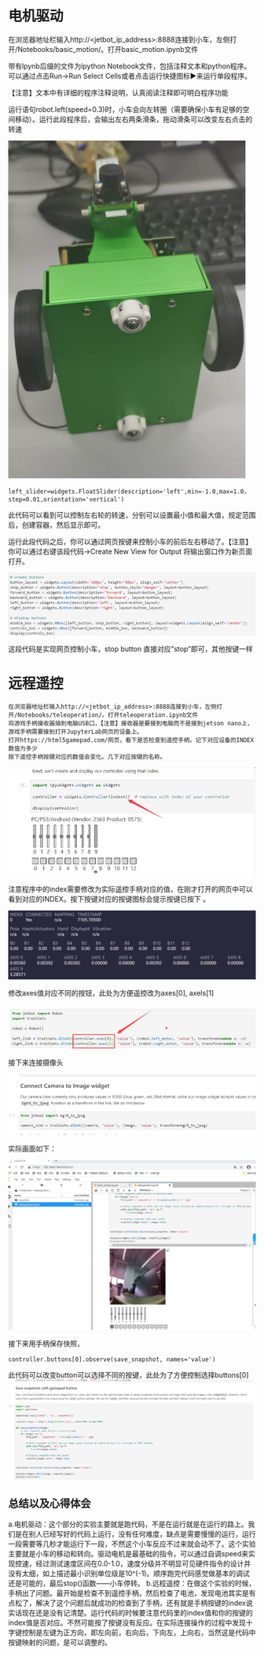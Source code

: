 # 电机驱动

在浏览器地址栏输入http://<jetbot_ip_address>:8888连接到小车，左侧打开/Notebooks/basic_motion/。打开basic_motion.ipynb文件 


带有lpynb后缀的文件为lpython Notebook文件，包括注释文本和python程序。可以通过点击Run->Run Select Cells或者点击运行快捷图标▶来运行单段程序。 

【注意】文本中有详细的程序注释说明，认真阅读注释即可明白程序功能 

运行语句robot.left(speed=0.3)时，小车会向左转圈（需要确保小车有足够的空间移动）。运行此段程序后，会输出左右两条滑条，拖动滑条可以改变左右点击的转速

![](1.png)

```
left_slider=widgets.FloatSlider(description='left',min=-1.0,max=1.0，step=0.01,orientation='vertical')
```
此代码可以看到可以控制左右轮的转速，分别可以设置最小值和最大值，规定范围后，创建容器，然后显示即可。


运行此段代码之后，你可以通过网页按键来控制小车的前后左右移动了。【注意】你可以通过右键该段代码->Create New View for Output 将输出窗口作为新页面打开。

![](2.png)

这段代码是实现网页控制小车，stop button 直接对应”stop”即可，其他按键一样


# 远程遥控

    在浏览器地址栏输入http://<jetbot_ip_address>:8888连接到小车，左侧打开/Notebooks/teleoperation/。打开teleoperation.ipynb文件
    将游戏手柄接收器插到电脑USB口，【注意】接收器是要接到电脑而不是接到jetson nano上，游戏手柄需要接到打开JupyterLab网页的设备上。
    打开https://html5gamepad.com/网页，看下是否检查到遥控手柄。记下对应设备的INDEX数值为多少
    按下遥控手柄按键对应的数值会变化。几下对应按键的名称。 


![](3.png)

注意程序中的index需要修改为实际遥控手柄对应的值，在刚才打开的网页中可以看到对应的INDEX。按下按键对应的按键图标会提示按键已按下 。


![](4.png)


修改axes值对应不同的按钮，此处为方便遥控改为axes[0], axels[1] 

![](5.png)


接下来连接摄像头

![](6.png)

实际画面如下：

![](7.png)

接下来用手柄保存快照，
```
controller.buttons[0].observe(save_snapshot, names='value')
```
此代码可以改变button可以选择不同的按键，此处为了方便控制选择buttons[0] 
![](8.png)


## 总结以及心得体会

a.电机驱动：这个部分的实验主要就是跑代码，不是在运行就是在运行的路上。我们是在别人已经写好的代码上运行，没有任何难度，缺点是需要慢慢的运行，运行一段需要等几秒才能运行下一段，不然这个小车反应不过来就会动不了。这个实验主要就是小车的移动和转向。驱动电机是最基础的指令，可以通过自调speed来实现控速，经过测试速度区间在0.0-1.0，速度分级并不明显可见硬件指令的设计并没有太细，如上描述最小识别单位级是10^(-1)。顺序跑完代码感觉做基本的调试还是可能的，最后stop()函数——小车停转。
b.远程遥控：在做这个实验的时候，手柄出了问题。最开始是检查不到遥控手柄，然后检查了电池，发现电池其实是有点松了，解决了这个问题后就成功的检查到了手柄，还有就是手柄按键的index说实话现在还是没有记清楚。运行代码的时候要注意代码里的index值和你的按键的index值是否对应。不然可能按了按键没有反应。在实际连接操作的过程中发现十字键控制是左键为正方向，即左向前，右向后，下向左，上向右，当然这是代码中按键映射的问题，是可以调整的。
